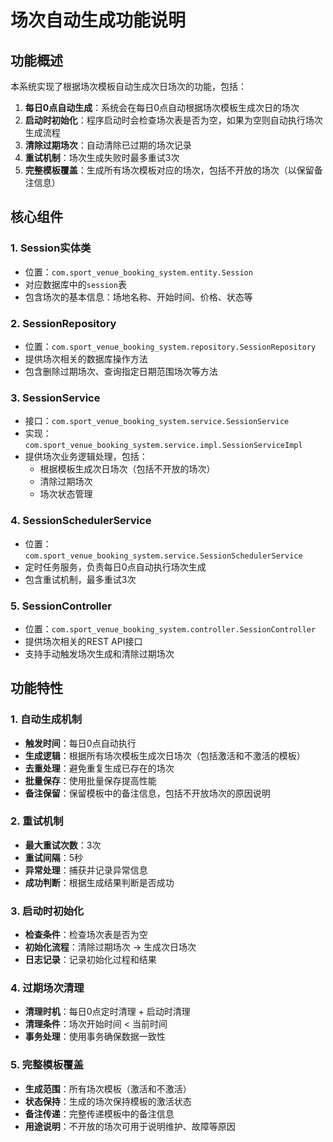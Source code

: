 # 场次自动生成功能说明

## 功能概述

本系统实现了根据场次模板自动生成次日场次的功能，包括：

1. **每日0点自动生成**：系统会在每日0点自动根据场次模板生成次日的场次
2. **启动时初始化**：程序启动时会检查场次表是否为空，如果为空则自动执行场次生成流程
3. **清除过期场次**：自动清除已过期的场次记录
4. **重试机制**：场次生成失败时最多重试3次
5. **完整模板覆盖**：生成所有场次模板对应的场次，包括不开放的场次（以保留备注信息）

## 核心组件

### 1. Session实体类
- 位置：`com.sport_venue_booking_system.entity.Session`
- 对应数据库中的`session`表
- 包含场次的基本信息：场地名称、开始时间、价格、状态等

### 2. SessionRepository
- 位置：`com.sport_venue_booking_system.repository.SessionRepository`
- 提供场次相关的数据库操作方法
- 包含删除过期场次、查询指定日期范围场次等方法

### 3. SessionService
- 接口：`com.sport_venue_booking_system.service.SessionService`
- 实现：`com.sport_venue_booking_system.service.impl.SessionServiceImpl`
- 提供场次业务逻辑处理，包括：
  - 根据模板生成次日场次（包括不开放的场次）
  - 清除过期场次
  - 场次状态管理

### 4. SessionSchedulerService
- 位置：`com.sport_venue_booking_system.service.SessionSchedulerService`
- 定时任务服务，负责每日0点自动执行场次生成
- 包含重试机制，最多重试3次

### 5. SessionController
- 位置：`com.sport_venue_booking_system.controller.SessionController`
- 提供场次相关的REST API接口
- 支持手动触发场次生成和清除过期场次

## 功能特性

### 1. 自动生成机制
- **触发时间**：每日0点自动执行
- **生成逻辑**：根据所有场次模板生成次日场次（包括激活和不激活的模板）
- **去重处理**：避免重复生成已存在的场次
- **批量保存**：使用批量保存提高性能
- **备注保留**：保留模板中的备注信息，包括不开放场次的原因说明

### 2. 重试机制
- **最大重试次数**：3次
- **重试间隔**：5秒
- **异常处理**：捕获并记录异常信息
- **成功判断**：根据生成结果判断是否成功

### 3. 启动时初始化
- **检查条件**：检查场次表是否为空
- **初始化流程**：清除过期场次 → 生成次日场次
- **日志记录**：记录初始化过程和结果

### 4. 过期场次清理
- **清理时机**：每日0点定时清理 + 启动时清理
- **清理条件**：场次开始时间 < 当前时间
- **事务处理**：使用事务确保数据一致性

### 5. 完整模板覆盖
- **生成范围**：所有场次模板（激活和不激活）
- **状态保持**：生成的场次保持模板的激活状态
- **备注传递**：完整传递模板中的备注信息
- **用途说明**：不开放的场次可用于说明维护、故障等原因

## 
